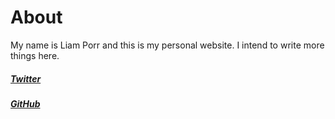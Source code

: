 # About
My name is Liam Porr and this is my personal website. I intend to write more things here.

##### [Twitter](https://twitter.com/liamport9)
##### [GitHub](https://github.com/wporr)
